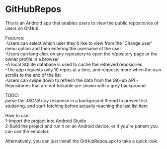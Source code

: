 # GitHubRepos
This is an Android app that enables users to view the public repositories of users on GitHub.

Features:  
-Users can select which user they'd like to view from the 'Change user' menu option and then entering the username of the user  
-Users can long click on any repository to open the repository page or the owner profile in a browser  
-A local SQLite database is used to cache the retreived reposiories  
-The app requests only 10 repos at a time, and requests more when the user scrolls to the end of the list  
-Users can swipe down to refresh the data from the GitHub API 
-Repositories that are not forkable are shown with a grey background  

TODO:  
parse the JSONArray response in a background thread to prevent list stuttering, and start fetching before actually reaching the last list item


How to use:  
1-Import the project into Android Studio  
2-Build the project and run it on an Android device, or if you're patient you can use the emulator.  

Alternatively, you can just install the GitHubRepos.apk to take a quick look.
